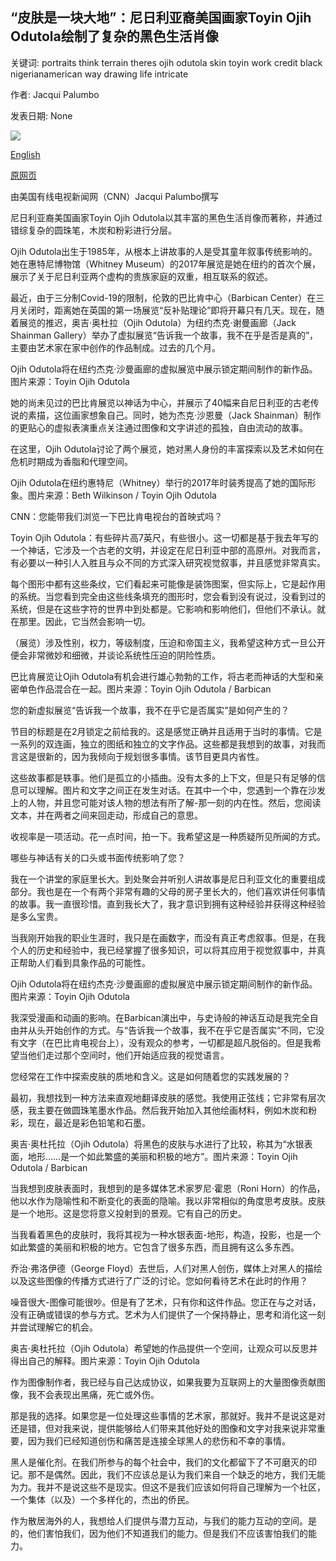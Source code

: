 ## “皮肤是一块大地”：尼日利亚裔美国画家Toyin Ojih Odutola绘制了复杂的黑色生活肖像

关键词: portraits think terrain theres ojih odutola skin toyin work credit black nigerianamerican way drawing life intricate

作者: Jacqui Palumbo

发表日期: None

![](https://cdn.cnn.com/cnnnext/dam/assets/200603213820-11-toyin-ojih-odutola-super-tease.jpg)

[English](%27Skin%20is%20a%20terrain%27%3A%20Nigerian-American%20artist%20Toyin%20Ojih%20Odutola%20on%20drawing%20intricate%20portraits%20of%20black%20life.md)

[原网页](https://edition.cnn.com/style/article/toyin-ojih-odutola-new-shows/index.html)

由美国有线电视新闻网（CNN）Jacqui Palumbo撰写

尼日利亚裔美国画家Toyin Ojih Odutola以其丰富的黑色生活肖像而著称，并通过错综复杂的圆珠笔，木炭和粉彩进行分层。

Ojih Odutola出生于1985年，从根本上讲故事的人是受其童年叙事传统影响的。她在惠特尼博物馆（Whitney Museum）的2017年展览是她在纽约的首次个展，展示了关于尼日利亚两个虚构的贵族家庭的双重，相互联系的叙述。

最近，由于三分制Covid-19的限制，伦敦的巴比肯中心（Barbican Center）在三月关闭时，距离她在英国的第一场展览“反补贴理论”即将开幕只有几天。现在，随着展览的推迟，奥吉·奥杜拉（Ojih Odutola）为纽约杰克·谢曼画廊（Jack Shainman Gallery）举办了虚拟展览“告诉我一个故事，我不在乎是否是真的”，主要由艺术家在家中创作的作品制成。过去的几个月。

Ojih Odutola将在纽约杰克·沙曼画廊的虚拟展览中展示锁定期间制作的新作品。图片来源：Toyin Ojih Odutola

她的尚未见过的巴比肯展览以神话为中心，并展示了40幅来自尼日利亚的古老传说的素描，这位画家想象自己。同时，她为杰克·沙恩曼（Jack Shainman）制作的更贴心的虚拟表演重点关注通过图像和文字讲述的孤独，自由流动的故事。

在这里，Ojih Odutola讨论了两个展览，她对黑人身份的丰富探索以及艺术如何在危机时期成为香脂和代理空间。

Ojih Odutola在纽约惠特尼（Whitney）举行的2017年时装秀提高了她的国际形象。图片来源：Beth Wilkinson / Toyin Ojih Odutola

CNN：您能带我们浏览一下巴比肯电视台的首映式吗？

Toyin Ojih Odutola：有些碎片高7英尺，有些很小。这一切都是基于我去年写的一个神话，它涉及一个古老的文明，并设定在尼日利亚中部的高原州。对我而言，有必要以一种引人入胜且与众不同的方式深入研究视觉叙事，并且感觉非常真实。

每个图形中都有这些条纹，它们看起来可能像是装饰图案，但实际上，它是起作用的系统。当您看到完全由这些线条填充的图形时，您会看到没有说过，没看到过的系统，但是在这些字符的世界中到处都是。它影响和影响他们，但他们不承认。就在那里。因此，它当然会影响一切。

（展览）涉及性别，权力，等级制度，压迫和帝国主义，我希望这种方式一旦公开便会非常微妙和细微，并谈论系统性压迫的阴险性质。

巴比肯展览让Ojih Odutola有机会进行雄心勃勃的工作，将古老而神话的大型和亲密单色作品混合在一起。图片来源：Toyin Ojih Odutola / Barbican

您的新虚拟展览“告诉我一个故事，我不在乎它是否属实”是如何产生的？

节目的标题是在2月锁定之前给我的。这是感觉正确并且适用于当时的事情。它是一系列的双连画，独立的图纸和独立的文字作品。这些都是我想到的故事，对我而言这是很新的，因为我倾向于规划很多事情。该节目更具内省性。

这些故事都是轶事。他们是孤立的小插曲。没有太多的上下文，但是只有足够的信息可以理解。图片和文字之间正在发生对话。在其中一个中，您遇到一个靠在沙发上的人物，并且您可能对该人物的想法有所了解-那一刻的内在性。然后，您阅读文本，并在两者之间来回走动，形成自己的意思。

收视率是一项活动。花一点时间，拍一下。我希望这是一种质疑所见所闻的方式。

哪些与神话有关的口头或书面传统影响了您？

我在一个讲堂的家庭里长大。到处聚会并听别人讲故事是尼日利亚文化的重要组成部分。我也是在一个有两个非常有趣的父母的房子里长大的，他们喜欢讲任何事情的故事。我一直很珍惜。直到我长大了，我才意识到拥有这种经验并获得这种经验是多么宝贵。

当我刚开始我的职业生涯时，我只是在画数字，而没有真正考虑叙事。但是，在我个人的历史和经验中，我已经掌握了很多知识，可以将其应用于视觉叙事中，并真正帮助人们看到具象作品的可能性。

Ojih Odutola将在纽约杰克·沙曼画廊的虚拟展览中展示锁定期间制作的新作品。图片来源：Toyin Ojih Odutola

我深受漫画和动画的影响。在Barbican演出中，与史诗般的神话互动是我完全自由并从头开始创作的方式。与“告诉我一个故事，我不在乎它是否属实”不同，它没有文字（在巴比肯电视台上），没有观众的参考，一切都是超凡脱俗的。但是我希望当他们走过那个空间时，他们开始适应我的视觉语言。

您经常在工作中探索皮肤的质地和含义。这是如何随着您的实践发展的？

最初，我想找到一种方法来直观地翻译皮肤的感觉。我使用正弦线；它非常有层次感，我主要在做圆珠笔墨水作品。然后我开始加入其他绘画材料，例如木炭和粉彩，现在，最近是彩色铅笔和石墨。

奥吉·奥杜托拉（Ojih Odutola）将黑色的皮肤与水进行了比较，称其为“水银表面，地形……是一个如此繁盛的美丽和积极的地方”。图片来源：Toyin Ojih Odutola / Barbican

当我想到皮肤表面时，我想到的是多媒体艺术家罗尼·霍恩（Roni Horn）的作品，他以水作为隐喻性和不断变化的表面的隐喻。我以非常相似的角度思考皮肤。皮肤是一个地形。这是您将意义投射到的景观。它有自己的历史。

当我看着黑色的皮肤时，我将其视为一种水银表面-地形，构造，投影，也是一个如此繁盛的美丽和积极的地方。它包含了很多东西，而且拥有这么多东西。

乔治·弗洛伊德（George Floyd）去世后，人们对黑人创伤，媒体上对黑人的描绘以及这些图像的传播方式进行了广泛的讨论。您如何看待艺术在此时的作用？

噪音很大-图像可能很吵。但是有了艺术，只有你和这件作品。您正在与之对话，没有正确或错误的参与方式。艺术为人们提供了一个保持静止，思考和消化这一刻并尝试理解它的机会。

奥吉·奥杜托拉（Ojih Odutola）希望她的作品提供一个空间，让观众可以反思并得出自己的解释。图片来源：Toyin Ojih Odutola

作为图像制作者，我已经与自己达成协议，如果我要为互联网上的大量图像贡献图像，我不会表现出黑痛，死亡或外伤。

那是我的选择。如果您是一位处理这些事情的艺术家，那就好。我并不是说这是对还是错，但对我来说，提供能够给人们带来其他好处的图像和文字对我来说非常重要，因为我们已经知道创伤和痛苦是连接全球黑人的悲伤和不幸的事情。

黑人是催化剂。在我们所参与的每个社会中，我们的文化都留下了不可磨灭的印记。那不是偶然。因此，我们不应该总是认为我们来自一个缺乏的地方，我们无能为力。我并不是说这些不是现实。但这不是我们应该如何将自己理解为一个社区，一个集体（以及）一个多样化的，杰出的侨民。

作为散居海外的人，我想给人们提供与潜力互动，与我们的能力互动的空间。是的，他们害怕我们，因为他们不知道我们的能力。但是我们不应该害怕我们的能力。